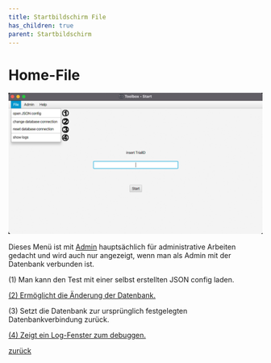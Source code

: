 ```yaml
---
title: Startbildschirm File
has_children: true
parent: Startbildschirm
---
```

# Home-File

![Home-File](resources/ToolBoxFile.png)

Dieses Menü ist mit [Admin](home-admin.md) hauptsächlich für administrative Arbeiten gedacht und wird auch nur angezeigt, wenn man als Admin mit der Datenbank verbunden ist.

(1) Man kann den Test mit einer selbst erstellten JSON config laden.

[(2) Ermöglicht die Änderung der Datenbank.](home-change-database.md)

(3) Setzt die Datenbank zur ursprünglich festgelegten Datenbankverbindung zurück.

[(4) Zeigt ein Log-Fenster zum debuggen.](home-log.md)

[zurück](toolbox.md)